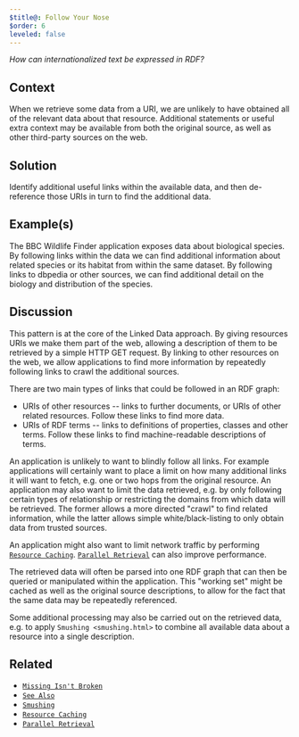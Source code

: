```yaml
---
$title@: Follow Your Nose
$order: 6
leveled: false
---
```


*How can internationalized text be expressed in RDF?*

## Context

When we retrieve some data from a URI, we are unlikely to have obtained all of the relevant data about that resource. Additional statements or useful extra context may be available from both the original source, as well as other third-party sources on the web.

## Solution

Identify additional useful links within the available data, and then de-reference those URIs in turn to find the additional data.

## Example(s)

The BBC Wildlife Finder application exposes data about biological species. By following links within the data we can find additional information about related species or its habitat from within the same dataset. By following links to dbpedia or other sources, we can find additional detail on the biology and distribution of the species.

## Discussion

This pattern is at the core of the Linked Data approach. By giving resources URIs we make them part of the web, allowing a description of them to be retrieved by a simple HTTP GET request. By linking to other resources on the web, we allow applications to find more information by repeatedly following links to crawl the additional sources.

There are two main types of links that could be followed in an RDF graph:

- URIs of other resources -- links to further documents, or URIs of other related resources. Follow these links to find more data.
- URIs of RDF terms -- links to definitions of properties, classes and other terms. Follow these links to find machine-readable descriptions of terms.

An application is unlikely to want to blindly follow all links. For example applications will certainly want to place a limit on how many additional links it will want to fetch, e.g. one or two hops from the original resource. An application may also want to limit the data retrieved, e.g. by only following certain types of relationship or restricting the domains from which data will be retrieved. The former allows a more directed "crawl" to find related information, while the latter allows simple white/black-listing to only obtain data from trusted sources.

An application might also want to limit network traffic by performing [`Resource Caching`](../chapter-6/resource-caching).
[`Parallel Retrieval`](../chapter-6/parallel-retrieval) can also improve performance.

The retrieved data will often be parsed into one RDF graph that can then be queried or manipulated within the application. This "working set" might be cached as well as the original source descriptions, to allow for the fact that the same data may be repeatedly referenced.

Some additional processing may also be carried out on the retrieved data, e.g. to apply `Smushing <smushing.html>` to combine all available data about a resource into a single description.

## Related

- [`Missing Isn't Broken`](../chapter-6/missing-isnt-broken)
- [`See Also`](../chapter-4/see-also)
- [`Smushing`](../chapter-6/smushing)
- [`Resource Caching`](../chapter-6/resource-caching)
- [`Parallel Retrieval`](../chapter-6/parallel-loading)
